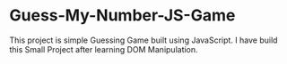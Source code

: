 # Guess-My-Number-JS-Game
This project is simple Guessing Game built using JavaScript. I have build this Small Project after learning DOM Manipulation.
